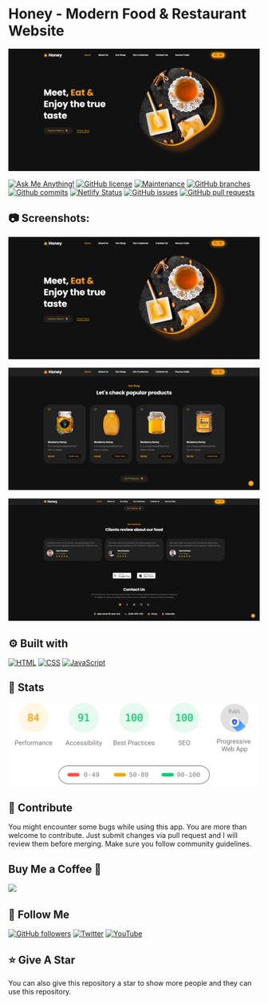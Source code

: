 # Honey - Modern Food & Restaurant Website

![Honey - Modern Food & Restaurant Website](/.github/images/img_main.png "Honey - Modern Food & Restaurant Website")

[![Ask Me Anything!](https://img.shields.io/badge/Ask%20me-anything-1abc9c.svg)](https://github.com/Technical-Shubham-tech "Ask Me Anything!")
[![GitHub license](https://img.shields.io/github/license/Technical-Shubham-tech/honey)](https://github.com/Technical-Shubham-tech/honey/blob/main/LICENSE.md "GitHub license")
[![Maintenance](https://img.shields.io/badge/Maintained%3F-yes-green.svg)](https://github.com/Technical-Shubham-tech/honey/commits/main "Maintenance")
[![GitHub branches](https://badgen.net/github/branches/Technical-Shubham-tech/honey)](https://github.com/Technical-Shubham-tech/honey/branches "GitHub branches")
[![Github commits](https://badgen.net/github/commits/Technical-Shubham-tech/honey/main)](https://github.com/Technical-Shubham-tech/honey/commits "Github commits")
[![Netlify Status](https://api.netlify.com/api/v1/badges/ae743696-8136-4141-842f-442367faca34/deploy-status)](https://honeysite.netlify.app/ "Netlify Status")
[![GitHub issues](https://img.shields.io/github/issues/Technical-Shubham-tech/honey)](https://github.com/Technical-Shubham-tech/honey/issues "GitHub issues")
[![GitHub pull requests](https://img.shields.io/github/issues-pr/Technical-Shubham-tech/honey)](https://github.com/Technical-Shubham-tech/honey/pulls "GitHub pull requests")

## :camera: Screenshots:

![Modern UI/UX](/.github/images/img1.png "Modern UI/UX")

![Scroll reveal animations](/.github/images/img2.png "Scroll reveal animations")

![Fully Customizable](/.github/images/img3.png "Fully Customizable")

## :gear: Built with

[![HTML](https://skillicons.dev/icons?i=html)](https://developer.mozilla.org/en-US/docs/Web/HTML "HTML") [![CSS](https://skillicons.dev/icons?i=css)](https://developer.mozilla.org/en-US/docs/Web/CSS "CSS") [![JavaScript](https://skillicons.dev/icons?i=js)](https://developer.mozilla.org/en-US/docs/Web/JavaScript "JavaScript")

## :wrench: Stats

[![Stats for this App](/.github/images/stats.svg)](#buy-me-a-coffee- "Stats for this App")

## :raised_hands: Contribute

You might encounter some bugs while using this app. You are more than welcome to contribute. Just submit changes via pull request and I will review them before merging. Make sure you follow community guidelines.

## Buy Me a Coffee 🍺

[<img src="https://img.shields.io/badge/Buy_Me_A_Coffee-FFDD00?style=for-the-badge&logo=buy-me-a-coffee&logoColor=black" width="200" />](https://www.buymeacoffee.com/hemendrajawariya "Buy me a Coffee")

## :rocket: Follow Me

[![GitHub followers](https://img.shields.io/github/followers/Technical-Shubham-tech?style=social&label=Follow&maxAge=2592000)](https://github.com/Technical-Shubham-tech "Follow Me")
[![Twitter](https://img.shields.io/twitter/url?style=social&url=https%3A%2F%2Ftwitter.com%2FTechnicalShubam)](https://twitter.com/intent/tweet "Tweet")
[![YouTube](https://img.shields.io/badge/YouTube-FF0000?style=for-the-badge&logo=youtube&logoColor=white)](https://www.youtube.com/channel/ "Subscribe my Channel")

## :star: Give A Star

You can also give this repository a star to show more people and they can use this repository.
